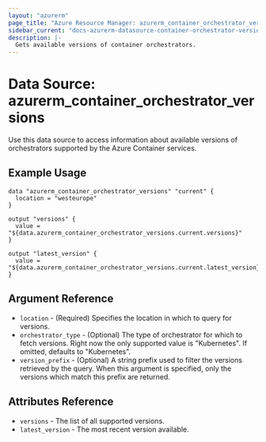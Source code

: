 ```yaml
---
layout: "azurerm"
page_title: "Azure Resource Manager: azurerm_container_orchestrator_versions"
sidebar_current: "docs-azurerm-datasource-container-orchestrator-versions-x"
description: |-
  Gets available versions of container orchestrators.
---
```


# Data Source: azurerm_container_orchestrator_versions

Use this data source to access information about available versions of orchestrators supported by the Azure Container services.

## Example Usage

```hcl
data "azurerm_container_orchestrator_versions" "current" {
  location = "westeurope"
}

output "versions" {
  value = "${data.azurerm_container_orchestrator_versions.current.versions}"
}

output "latest_version" {
  value = "${data.azurerm_container_orchestrator_versions.current.latest_version}"
}
```

## Argument Reference

* `location` - (Required) Specifies the location in which to query for versions.
* `orchestrator_type` - (Optional) The type of orchestrator for which to fetch versions. Right now the only supported value is "Kubernetes". If omitted, defaults to "Kubernetes".
* `version_prefix` - (Optional) A string prefix used to filter the versions retrieved by the query. When this argument is specified, only the versions which match this prefix are returned.

## Attributes Reference

* `versions` - The list of all supported versions.
* `latest_version` - The most recent version available.
